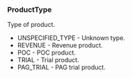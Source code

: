 ### ProductType
Type of product.

- UNSPECIFIED_TYPE - Unknown type.
- REVENUE - Revenue product.
- POC - POC product.
- TRIAL - Trial product.
- PAG_TRIAL - PAG trial product.
